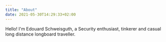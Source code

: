 ```yaml
---
title: "About"
date: 2021-05-30T14:29:33+02:00
---
```


Hello!
I'm Edouard Schweisguth, a Security enthusiast, tinkerer and casual long distance longboard traveller.